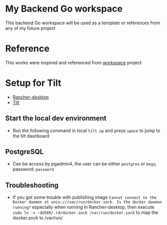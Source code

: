 # My Backend Go workspace
This backend Go workspace will be used as a template or references from any of my future project

# Reference
This works were inspired and referenced from 
[workspace](https://github.com/anthonycorbacho/workspace) project

# Setup for Tilt
- [Rancher-desktop](https://docs.rancherdesktop.io/getting-started/installation/)
- [Tilt](https://tilt.dev/)

## Start the local dev environment 
- Run the following command in local `tilt up` and press `space` to jump to the tilt dashboard


## PostgreSQL 
- Can be access by pgadmin4, the user can be either `postgres` or `bego`, password: `password`


## Troubleshooting
- If you got some trouble with publishing image 
`Cannot connect to the Docker daemon at unix:///var/run/docker.sock. Is the docker daemon running?` especially when running in Rancher-desktop, then execute `sudo ln -s ~$USER/.rd/docker.sock /var/run/docker.sock` to map the docker.sock to /var/run/